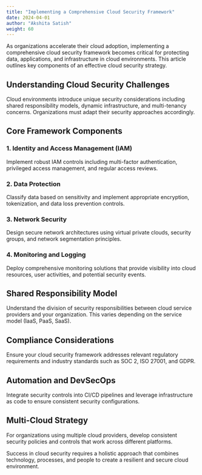 ```yaml
---
title: "Implementing a Comprehensive Cloud Security Framework"
date: 2024-04-01
author: "Akshita Satish"
weight: 60
---
```


As organizations accelerate their cloud adoption, implementing a comprehensive cloud security framework becomes critical for protecting data, applications, and infrastructure in cloud environments. This article outlines key components of an effective cloud security strategy.

## Understanding Cloud Security Challenges

Cloud environments introduce unique security considerations including shared responsibility models, dynamic infrastructure, and multi-tenancy concerns. Organizations must adapt their security approaches accordingly.

## Core Framework Components

### 1. Identity and Access Management (IAM)
Implement robust IAM controls including multi-factor authentication, privileged access management, and regular access reviews.

### 2. Data Protection
Classify data based on sensitivity and implement appropriate encryption, tokenization, and data loss prevention controls.

### 3. Network Security
Design secure network architectures using virtual private clouds, security groups, and network segmentation principles.

### 4. Monitoring and Logging
Deploy comprehensive monitoring solutions that provide visibility into cloud resources, user activities, and potential security events.

## Shared Responsibility Model

Understand the division of security responsibilities between cloud service providers and your organization. This varies depending on the service model (IaaS, PaaS, SaaS).

## Compliance Considerations

Ensure your cloud security framework addresses relevant regulatory requirements and industry standards such as SOC 2, ISO 27001, and GDPR.

## Automation and DevSecOps

Integrate security controls into CI/CD pipelines and leverage infrastructure as code to ensure consistent security configurations.

## Multi-Cloud Strategy

For organizations using multiple cloud providers, develop consistent security policies and controls that work across different platforms.

Success in cloud security requires a holistic approach that combines technology, processes, and people to create a resilient and secure cloud environment.